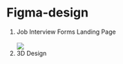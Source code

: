 # Figma-design
<ol>
  <li>Job Interview Forms Landing Page</li><br>
  <img src="https://user-images.githubusercontent.com/73403577/148690774-a58c26d9-8fb7-4823-87d4-de7062e27bc9.PNG"><br>
  <li>3D Design</li><br>
 </ol>
